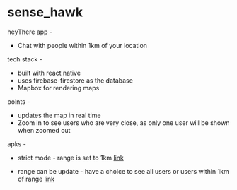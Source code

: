 # sense_hawk

heyThere app -

- Chat with people within 1km of your location

tech stack -

- built with react native
- uses firebase-firestore as the database
- Mapbox for rendering maps

points -

- updates the map in real time
- Zoom in to see users who are very close, as only one user will be shown when zoomed out

apks -

- strict mode - range is set to 1km [link](https://drive.google.com/file/d/1RW4vF_RGoRji4J4OiJ0vn5qyGD0uDZ31/view?usp=drive_link)

- range can be update - have a choice to see all users or users within 1km of range [link](https://drive.google.com/file/d/1--dKO3N_e_RL31Va74JeLEd_Q0izQA8z/view?usp=drive_link)
